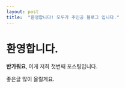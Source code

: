 ```yaml
---
layout: post
title:  "환영합니다! 모두가 주인공 블로그 입니다."
---
```


# 환영합니다.

**반가워요**, 이게 저희 첫번째 포스팅입니다.

좋은글 많이 올릴게요.
